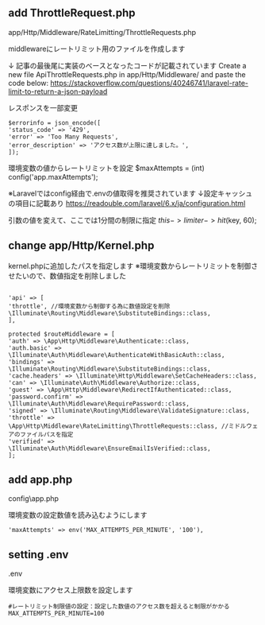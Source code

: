 ## add ThrottleRequest.php

app/Http/Middleware/RateLimitting/ThrottleRequests.php

middlewareにレートリミット用のファイルを作成します

↓ 記事の最後尾に実装のベースとなったコードが記載されています
Create a new file ApiThrottleRequests.php in app/Http/Middleware/ and paste the code below:
https://stackoverflow.com/questions/40246741/laravel-rate-limit-to-return-a-json-payload

レスポンスを一部変更

```
$errorinfo = json_encode([
'status_code' => '429',
'error' => 'Too Many Requests',
'error_description' => 'アクセス数が上限に達しました。',
]);
```

環境変数の値からレートリミットを設定
$maxAttempts = (int) config('app.maxAttempts');

※Laravelではconfig経由で.envの値取得を推奨されています
↓設定キャッシュの項目に記載あり
https://readouble.com/laravel/6.x/ja/configuration.html

引数の値を変えて、ここでは1分間の制限に指定
$this->limiter->hit($key, 60);

## change app/Http/Kernel.php

kernel.phpに追加したパスを指定します
※環境変数からレートリミットを制御させたいので、数値指定を削除しました

```

'api' => [
'throttle', //環境変数から制御する為に数値設定を削除
\Illuminate\Routing\Middleware\SubstituteBindings::class,
],

protected $routeMiddleware = [
'auth' => \App\Http\Middleware\Authenticate::class,
'auth.basic' => \Illuminate\Auth\Middleware\AuthenticateWithBasicAuth::class,
'bindings' => \Illuminate\Routing\Middleware\SubstituteBindings::class,
'cache.headers' => \Illuminate\Http\Middleware\SetCacheHeaders::class,
'can' => \Illuminate\Auth\Middleware\Authorize::class,
'guest' => \App\Http\Middleware\RedirectIfAuthenticated::class,
'password.confirm' => \Illuminate\Auth\Middleware\RequirePassword::class,
'signed' => \Illuminate\Routing\Middleware\ValidateSignature::class,
'throttle' => \App\Http\Middleware\RateLimitting\ThrottleRequests::class, //ミドルウェアのファイルパスを指定
'verified' => \Illuminate\Auth\Middleware\EnsureEmailIsVerified::class,
];

```

## add app.php

config\app.php

環境変数の設定数値を読み込むようにします

```
'maxAttempts' => env('MAX_ATTEMPTS_PER_MINUTE', '100'),
```

## setting .env

.env

環境変数にアクセス上限数を設定します

```
#レートリミット制限値の設定：設定した数値のアクセス数を超えると制限がかかる
MAX_ATTEMPTS_PER_MINUTE=100
```
